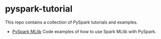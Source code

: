# pyspark-tutorial
This repo contains a collection of PySpark tutorials and examples.

- [PySpark MLlib](pyspark-ml.ipynb)
  Code examples of how to use Spark MLlib with PySpark.
